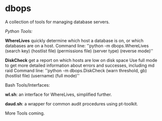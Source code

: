 dbops
=====
A collection of tools for managing database servers.

*Python Tools:*

  **WhereLives**
  quickly determine which host a database is on,
    or which databases are on a host.
      Command line:
        ''python -m dbops.WhereLives (search key) (hostlist file)
         (permissions file) (server type) (reverse mode)''
         
         
  **DiskCheck**
  get a report on which hosts are low on disk space
    Use full mode to get more detailed information about errors and successes, including md raid
    Command line:
      ''python -m dbops.DiskCheck (warn threshold, gb) (hostlist file) (username) (full mode)''

Bash Tools/Interfaces:

  **wl.sh**: an interface for WhereLives, simplified further.
  
  **daud.sh**: a wrapper for common audit procedures using pt-toolkit.

More Tools coming.
